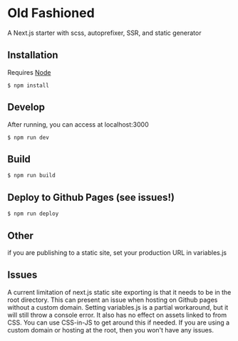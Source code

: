 # Old Fashioned
A Next.js starter with scss, autoprefixer, SSR, and static generator

## Installation

Requires [Node](https://nodejs.org/en/)
```
$ npm install
```

## Develop
After running, you can access at localhost:3000
```
$ npm run dev
```

## Build
```
$ npm run build
```

## Deploy to Github Pages (see issues!)
```
$ npm run deploy
```

## Other
if you are publishing to a static site, set your production URL in variables.js


## Issues
A current limitation of next.js static site exporting is that it needs to be in the root directory. This can present an issue when hosting on Github pages without a custom domain. Setting variables.js is a partial workaround, but it will still throw a console error. It also has no effect on assets linked to from CSS. You can use CSS-in-JS to get around this if needed. If you are using a custom domain or hosting at the root, then you won't have any issues.
